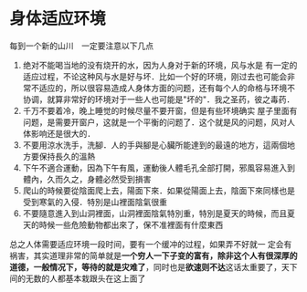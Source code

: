 # 身体适应环境 #
每到一个新的山川　一定要注意以下几点

1. 绝对不能喝当地的没有烧开的水，因为人身对于新的环境，风与水是
有一定的适应过程，不论这种风与水是好与坏．比如一个好的环境，刚过去也可能会非常不适应的，所以很容易造成人身体方面的问题，还有每个人的命格与环境不协调，就算非常好的环境对于一些人也可能是"坏的"．我之圣药，彼之毒药．
2. 千万不要着冷，晚上睡觉的时候尽量不要开窗，但是有些环境确实
屋子里面有问题，是需要开窗户，这就是一个平衡的问题了．这个就是风的问题，风对人体影响还是很大的．
3. 不要用涼水洗手，洗腳．人的手與腳是心臟所能達到的最遠的地方，這兩個地方要保持長久的溫熱
4. 下午不適合運動，因為下午有風，運動後人體毛孔全部打開，邪風容易進入到體內，久而久之，身體必然受到損害
5. 爬山的時候要從陰面爬上去，陽面下來．如果從陽面上去，陰面下來同樣也是受到寒氣的入侵．特別是山裡面陰氣很重
6. 不要隨意進入到山洞裡面，山洞裡面陰氣特別重，特別是夏天的時候，而且夏天的時候一些危險動物都出來了，保不准裡面有什麼東西

总之人体需要适应环境一段时间，要有一个缓冲的过程，如果弄不好就一
定会有祸害，其实道理非常的简单就是**一个穷人一下子变的富有，除非这个人有很深厚的道德，一般情况下，等待的就是灾难了**，同时也是**欲速则不达**这话太重要了，天下间的无数的人都基本栽跟头在这上面了
